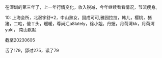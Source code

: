 在深圳的第三年了，上一年行情变化，收入锐减，今年继续看看情况，节流瘦身。

10: 上海会所，北滘宇舒*2，中山熟女，固戍可可,雅园拉拉，韩儿，樱桃，猪猪，二哈，傻丫头，暖暖，尊尚汇a8lately，徐小姐，丹妞，月荷湾kk，月荷湾yuki， 南山默默

截至20230605

舌了179，舔过275，读了79

